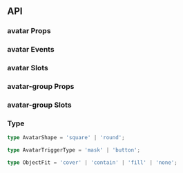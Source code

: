 ## API

### avatar Props

<field-table :data="avatarProps"/>

### avatar Events

<field-table :data="avatarEvents" type="emits" />

### avatar Slots

<field-table :data="avatarSlots" type="slots"/>

### avatar-group Props

<field-table :data="avatarGroupProps" />

### avatar-group Slots

<field-table :data="avatarGroupSlots" type="slots"/>

### Type

```typescript
type AvatarShape = 'square' | 'round';

type AvatarTriggerType = 'mask' | 'button';

type ObjectFit = 'cover' | 'contain' | 'fill' | 'none';
```

<script setup>
import { ref } from 'vue';
const avatarProps = ref([
  {
    name: 'shape',
    desc: '头像的形状，有圆形(circle)和正方形(square)两种',
    type: "AvatarShape",
    value: "'circle'",
    version: '',
  },
  {
    name: 'image-url',
    desc: '自定义头像图片地址，如果传入该属性，会默认渲染img标签',
    type: 'string',
    value: '-',
  },
  {
    name: 'size',
    desc: '头像的尺寸大小，单位是 px。未填写时使用样式中的大小 40px',
    type: 'number',
    value: '-',
    version: '',
  },
  {
    name: 'auto-fix-font-size',
    desc: '是否自动根据头像尺寸调整字体大小',
    type: 'boolean',
    value: 'true',
    version: '',
  },
  {
    name: 'trigger-type',
    desc: '可点击的头像交互类型',
    type: "AvatarTriggerType",
    value: "'button'",
    version: '',
  },
  {
    name: 'trigger-icon-style',
    desc: '交互图标的样式',
    type: 'CSSProperties',
    value: '-',
    version: '',
  },
  {
    name: 'object-fit',
    desc: '图片在容器内的的适应类型',
    type: 'ObjectFit',
    value: '-',
    version: '2.52.0',
  },
]);

const avatarEvents = ref([
  {
    name: 'click',
    desc: '点击回调',
    type: '(ev: MouseEvent)',
  },
  {
    name: 'error',
    desc: '图片加载错误',
    type: '-',
  },
  {
    name: 'load',
    desc: '图片加载成功',
    type: '-',
  },
]);

const avatarSlots = ref([
  {
    name: 'default',
    desc: '内容',
    type:'-'
  },
  {
    name: 'trigger-icon',
    desc: '可点击的头像交互图标',
    type:'-'
  },
]);

const avatarGroupProps = ref([
  {
    name: 'shape',
    desc: '头像的形状，有圆形(circle)和正方形(square)两种',
    type: "AvatarShape",
    value: "'circle'",
    version: '',
  },
  {
    name: 'size',
    desc: '头像的尺寸大小，单位是 px',
    type: 'number',
    value: '-',
    version: '',
  },
  {
    name: 'auto-fix-font-size',
    desc: '是否自动根据头像尺寸调整字体大小',
    type: 'boolean',
    value: 'true',
    version: '',
  },
  {
    name: 'max-count',
    desc: '头像组最多显示的头像数量，多余头像将以 +x 的形式展示。',
    type: 'number',
    value: '0',
    version: '',
  },
  {
    name: 'z-index-ascend',
    desc: '头像组内的头像 z-index 递增，默认是递减。',
    type: 'boolean',
    value: 'false',
    version: '',
  },
  {
    name: 'max-style',
    desc: '多余头像样式。',
    type: 'CSSProperties',
    value: '-',
    version: '2.7.0',
  },
  {
    name: 'max-popover-trigger-props',
    desc: '多余头像气泡的 TriggerProps',
    type: 'TriggerProps',
    value: '-',
    version: '2.7.0',
  },
]);

const avatarGroupSlots = ref([
  {
    name: 'default',
    desc: '内容',
    type:'-'
  },
]);
</script>
